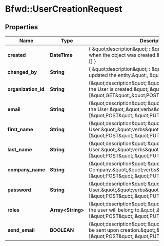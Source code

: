 # Bfwd::UserCreationRequest

## Properties
Name | Type | Description | Notes
------------ | ------------- | ------------- | -------------
**created** | **DateTime** | { \&quot;description\&quot; : \&quot;The UTC DateTime when the object was created.\&quot;, \&quot;verbs\&quot;:[] } | [optional] 
**changed_by** | **String** | { \&quot;description\&quot; : \&quot;ID of the user who last updated the entity.\&quot;, \&quot;verbs\&quot;:[] } | [optional] 
**organization_id** | **String** | {\&quot;description\&quot;:\&quot;Organization for which the User is created.\&quot;,\&quot;verbs\&quot;:[\&quot;GET\&quot;,\&quot;POST\&quot;]} | 
**email** | **String** | {\&quot;description\&quot;:\&quot;Login E-mail address of the User.\&quot;,\&quot;verbs\&quot;:[\&quot;POST\&quot;,\&quot;PUT\&quot;,\&quot;GET\&quot;]} | 
**first_name** | **String** | {\&quot;description\&quot;:\&quot;First Name of the User.\&quot;,\&quot;verbs\&quot;:[\&quot;POST\&quot;,\&quot;PUT\&quot;,\&quot;GET\&quot;]} | 
**last_name** | **String** | {\&quot;description\&quot;:\&quot;Last Name of the User.\&quot;,\&quot;verbs\&quot;:[\&quot;POST\&quot;,\&quot;PUT\&quot;,\&quot;GET\&quot;]} | 
**company_name** | **String** | {\&quot;description\&quot;:\&quot;User&#39;s Company.\&quot;,\&quot;verbs\&quot;:[\&quot;POST\&quot;,\&quot;PUT\&quot;,\&quot;GET\&quot;]} | 
**password** | **String** | {\&quot;description\&quot;:\&quot;Login Password for the User.\&quot;,\&quot;verbs\&quot;:[\&quot;POST\&quot;,\&quot;PUT\&quot;,\&quot;GET\&quot;]} | 
**roles** | **Array&lt;String&gt;** | {\&quot;description\&quot;:\&quot;The permission groups the user will belong to.\&quot;,\&quot;verbs\&quot;:[\&quot;POST\&quot;,\&quot;PUT\&quot;,\&quot;GET\&quot;]} | 
**send_email** | **BOOLEAN** | {\&quot;description\&quot;:\&quot;When an email should be sent upon creation.\&quot;,\&quot;verbs\&quot;:[\&quot;POST\&quot;,\&quot;PUT\&quot;,\&quot;GET\&quot;]} | [default to false]



